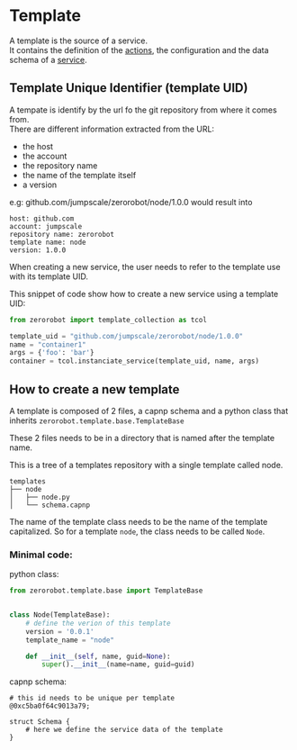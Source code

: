 # Template

A template is the source of a service.  
It contains the definition of the [actions](../../glossary.md#action), the configuration and the data schema of a [service](../../glossary.md#service).

## Template Unique Identifier (template UID)
A tempate is identify by the url fo the git repository from where it comes from.  
There are different information extracted from the URL:
- the host
- the account
- the repository name
- the name of the template itself
- a version

e.g: github.com/jumpscale/zerorobot/node/1.0.0 would result into
```
host: github.com
account: jumpscale
repository name: zerorobot
template name: node
version: 1.0.0
```

When creating a new service, the user needs to refer to the template use with its template UID.

This snippet of code show how to create a new service using a template UID:
```python
from zerorobot import template_collection as tcol

template_uid = "github.com/jumpscale/zerorobot/node/1.0.0"
name = "container1"
args = {'foo': 'bar'}
container = tcol.instanciate_service(template_uid, name, args)
```

## How to create a new template
A template is composed of 2 files, a capnp schema and a python class that inherits `zerorobot.template.base.TemplateBase`

These 2 files needs to be in a directory that is named after the template name.

This is a tree of a templates repository with a single template called node.

```
templates
├── node
│   ├── node.py
│   └── schema.capnp
```

The name of the template class needs to be the name of the template capitalized. So for a template `node`, the class needs to be called `Node`.

### Minimal code:

python class:
```python
from zerorobot.template.base import TemplateBase


class Node(TemplateBase):
    # define the verion of this template
    version = '0.0.1'
    template_name = "node"

    def __init__(self, name, guid=None):
        super().__init__(name=name, guid=guid)
```
capnp schema:
```capnp
# this id needs to be unique per template
@0xc5ba0f64c9013a79;

struct Schema {
    # here we define the service data of the template
}
```